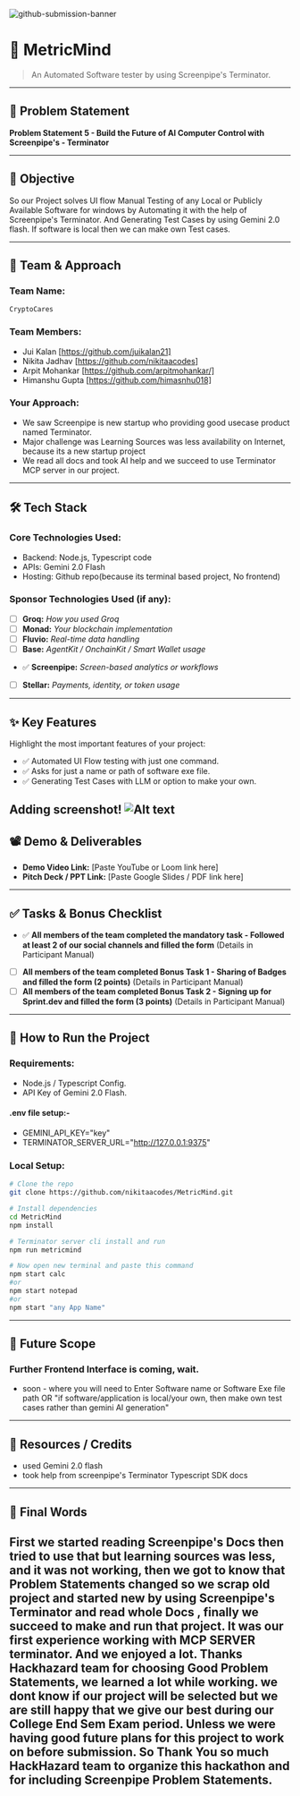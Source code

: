 ![github-submission-banner](https://github.com/user-attachments/assets/a1493b84-e4e2-456e-a791-ce35ee2bcf2f)

# 🚀 MetricMind

> An Automated Software tester by using Screenpipe's Terminator.

---

## 📌 Problem Statement

**Problem Statement 5 - Build the Future of Al Computer Control with Screenpipe's - Terminator**

---

## 🎯 Objective

So our Project solves UI flow Manual Testing of any Local or 
Publicly Available Software for windows by Automating it with the help of Screenpipe's Terminator.
And Generating Test Cases by using Gemini 2.0 flash.
If software is local then we can make own Test cases.

---

## 🧠 Team & Approach

### Team Name:  
`CryptoCares`

### Team Members:  
- Jui Kalan [https://github.com/juikalan21]
- Nikita Jadhav [https://github.com/nikitaacodes]
- Arpit Mohankar [https://github.com/arpitmohankar/]
- Himanshu Gupta [https://github.com/himasnhu018]

### Your Approach:  
- We saw Screenpipe is new startup who providing good usecase product named Terminator.  
- Major challenge was Learning Sources was less availability on Internet, 
because its a new startup project  
- We read all docs and took AI help and we succeed to use Terminator MCP server in our project.

---

## 🛠️ Tech Stack

### Core Technologies Used:
- Backend: Node.js, Typescript code
- APIs: Gemini 2.0 Flash
- Hosting: Github repo(because its terminal based project, No frontend)

### Sponsor Technologies Used (if any):
- [ ] **Groq:** _How you used Groq_  
- [ ] **Monad:** _Your blockchain implementation_  
- [ ] **Fluvio:** _Real-time data handling_  
- [ ] **Base:** _AgentKit / OnchainKit / Smart Wallet usage_  
- ✅ **Screenpipe:** _Screen-based analytics or workflows_  
- [ ] **Stellar:** _Payments, identity, or token usage_

---

## ✨ Key Features

Highlight the most important features of your project:

- ✅ Automated UI Flow testing with just one command.  
- ✅ Asks for just a name or path of software exe file. 
- ✅ Generating Test Cases with LLM or option to make your own. 

Adding screenshot!
![Alt text](https://i.ibb.co/qLFPWxsD/image.png)
---

## 📽️ Demo & Deliverables

- **Demo Video Link:** [Paste YouTube or Loom link here]  
- **Pitch Deck / PPT Link:** [Paste Google Slides / PDF link here]  

---

## ✅ Tasks & Bonus Checklist

- ✅ **All members of the team completed the mandatory task - Followed at least 2 of our social channels and filled the form** (Details in Participant Manual)  
- [ ] **All members of the team completed Bonus Task 1 - Sharing of Badges and filled the form (2 points)**  (Details in Participant Manual)
- [ ] **All members of the team completed Bonus Task 2 - Signing up for Sprint.dev and filled the form (3 points)**  (Details in Participant Manual)

---

## 🧪 How to Run the Project

### Requirements:
- Node.js / Typescript Config.
- API Key of Gemini 2.0 Flash.
#### .env file setup:-
- GEMINI_API_KEY="key"
- TERMINATOR_SERVER_URL="http://127.0.0.1:9375"

### Local Setup:
```bash
# Clone the repo
git clone https://github.com/nikitaacodes/MetricMind.git

# Install dependencies
cd MetricMind
npm install

# Terminator server cli install and run
npm run metricmind

# Now open new terminal and paste this command
npm start calc
#or
npm start notepad
#or
npm start "any App Name"
```

---

## 🧬 Future Scope

### Further Frontend Interface is coming, wait.
- soon - where you will need to Enter Software name or Software Exe file path OR "if software/application is local/your own, then make own test cases rather than gemini AI generation" 

---

## 📎 Resources / Credits

- used Gemini 2.0 flash
- took help from screenpipe's Terminator Typescript SDK docs

---

## 🏁 Final Words

First we started reading Screenpipe's Docs then tried to use that 
but learning sources was less, and it was not working, then we got to know that Problem
Statements changed so we scrap old project and started new by using Screenpipe's Terminator and read whole Docs
, finally we succeed to make and run that project.
It was our first experience working with MCP SERVER terminator. And we enjoyed a lot.
Thanks Hackhazard team for choosing Good Problem Statements, we learned a lot while working.
we dont know if our project will be selected but we are still happy that 
we give our best during our College End Sem Exam period. Unless we were having good 
future plans for this project to work on before submission.
So Thank You so much HackHazard team to organize this hackathon and for including Screenpipe Problem Statements.
---
